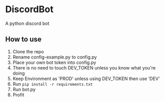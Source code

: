# DiscordBot

A python discord bot

## How to use

1. Clone the repo
2. Rename config-example.py to config.py
3. Place your own bot token into config.py
4. There is no need to touch DEV_TOKEN unless you know what you're doing
5. Keep Environment as 'PROD' unless using DEV_TOKEN then use 'DEV'
6. Run `pip install -r requirements.txt`
7. Run bot.py
8. Profit